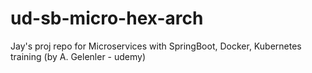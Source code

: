 # ud-sb-micro-hex-arch
Jay's proj repo for Microservices with SpringBoot, Docker, Kubernetes training (by A. Gelenler - udemy)
